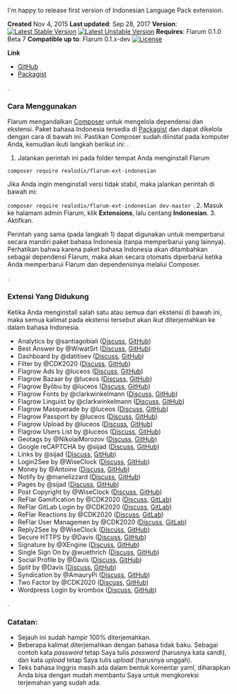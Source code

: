 I'm happy to release first version of Indonesian Language Pack extension.

**Created** Nov 4, 2015
**Last updated**: Sep 28, 2017
**Version**:  [![Latest Stable Version](https://poser.pugx.org/realodix/flarum-ext-indonesian/v/stable)](https://packagist.org/packages/realodix/flarum-ext-indonesian) [![Latest Unstable Version](https://poser.pugx.org/realodix/flarum-ext-indonesian/v/unstable)](https://packagist.org/packages/realodix/flarum-ext-indonesian)
**Requires**: Flarum 0.1.0 Beta 7
**Compatible up to**: Flarum 0.1.x-dev
[![License](https://poser.pugx.org/realodix/flarum-ext-indonesian/license)](https://packagist.org/packages/realodix/flarum-ext-indonesian)

**Link**
- [GitHub](https://github.com/realodix/flarum-indonesian)
- [Packagist](https://packagist.org/packages/realodix/flarum-ext-indonesian)

.
### Cara Menggunakan
Flarum mengandalkan [Composer](https://getcomposer.org/) untuk mengelola dependensi dan ekstensi. Paket bahasa Indonesia tersedia di [Packagist](https://packagist.org/packages/realodix/flarum-ext-indonesian) dan dapat dikelola dengan cara di bawah ini. Pastikan Composer sudah diinstal pada komputer Anda, kemudian ikuti langkah berikut ini:
.
1. Jalankan perintah ini pada folder tempat Anda menginstall Flarum

```composer require realodix/flarum-ext-indonesian```

Jika Anda ingin menginstall versi tidak stabil, maka jalankan perintah  di bawah ini:

```composer require realodix/flarum-ext-indonesian dev-master```
.
2. Masuk ke halamam admin Flarum, klik **Extensions**, lalu centang **Indonesian**.
3. Aktifkan.

Perintah yang sama (pada langkah 1) dapat digunakan untuk memperbarui secara mandiri paket bahasa Indonesia (tanpa memperbarui yang lainnya). Perhatikan bahwa karena paket bahasa Indonesia akan ditambahkan sebagai dependensi Flarum, maka akan secara otomatis diperbarui ketika Anda memperbarui Flarum dan dependensinya melalui Composer.

.
### Extensi Yang Didukung
Ketika Anda menginstall salah satu atau semua dari ekstensi di bawah ini, maka semua kalimat pada ekstensi tersebut akan ikut diterjemahkan ke dalam bahasa Indonesia.

- Analytics by @santiagobiali ([Discuss](https://discuss.flarum.org/d/1983), [GitHub](https://github.com/flagrow/flarum-ext-analytics))
- Best Answer by @WiwatSrt ([Discuss](https://discuss.flarum.org/d/3868), [GitHub](https://github.com/wiwatsrt/flarum-ext-best-answer))
- Dashboard by @datitisev ([Discuss](https://discuss.flarum.org/d/2958), [GitHub](https://github.com/datitisev/flarum-ext-admindashboard))
- Filter by @CDK2020 ([Discuss](https://discuss.flarum.org/d/5131), [GitHub](https://github.com/issyrocks12/flarum-ext-filter))
- Flagrow Ads by @luceos ([Discuss](https://discuss.flarum.org/d/4785), [GitHub](https://github.com/flagrow/ads))
- Flagrow Bazaar by @luceos ([Discuss](https://discuss.flarum.org/d/5151), [GitHub](https://github.com/flagrow/bazaar))
- Flagrow Byōbu by @luceos ([Discuss](https://discuss.flarum.org/d/4762), [GitHub](https://github.com/flagrow/byobu))
- Flagrow Fonts by @clarkwinkelmann ([Discuss](https://discuss.flarum.org/d/6207), [GitHub](https://github.com/flagrow/byobu))
- Flagrow Linguist by @clarkwinkelmann ([Discuss](https://discuss.flarum.org/d/7026), [GitHub](https://github.com/flagrow/linguist))
- Flagrow Masquerade by @luceos ([Discuss](https://discuss.flarum.org/d/5791), [GitHub](https://github.com/flagrow/masquerade))
- Flagrow Passport by @luceos ([Discuss](https://discuss.flarum.org/d/5203), [GitHub](https://github.com/flagrow/passport))
- Flagrow Upload by @luceos ([Discuss](https://discuss.flarum.org/d/4154), [GitHub](https://github.com/flagrow/upload))
- Flagrow Users List by @luceos ([Discuss](https://discuss.flarum.org/d/6009), [GitHub](https://github.com/flagrow/users-list))
- Geotags by @NikolaiMorozov ([Discuss](https://discuss.flarum.org/d/3545), [GitHub](https://github.com/avatar4eg/flarum-ext-geotags))
- Google reCAPTCHA by @sijad ([Discuss](https://discuss.flarum.org/d/3707), [GitHub](https://github.com/sijad/flarum-ext-recaptcha))
- Links by @sijad ([Discuss](https://discuss.flarum.org/d/2230), [GitHub](https://github.com/sijad/flarum-ext-links))
- Login2See by @WiseClock ([Discuss](https://discuss.flarum.org/d/5168), [GitHub](https://github.com/WiseClock/flarum-ext-login2see))
- Money by @Antoine ([Discuss](https://discuss.flarum.org/d/4699), [GitHub](https://github.com/AntoineFr/flarum-ext-money))
- Notify by @manelizzard ([Discuss](https://discuss.flarum.org/d/4345), [GitHub](https://github.com/manelizzard/flarum-notify))
- Pages by @sijad ([Discuss](https://discuss.flarum.org/d/2605), [GitHub](https://github.com/sijad/flarum-ext-pages))
- Post Copyright by @WiseClock ([Discuss](https://discuss.flarum.org/d/5119), [GitHub](https://github.com/WiseClock/flarum-ext-post-copyright))
- ReFlar Gamification by @CDK2020 ([Discuss](https://discuss.flarum.org/d/5588), [GitLab](https://gitlab.com/ReDevelopers/ReFlar/gamification))
- ReFlar GitLab Login by @CDK2020 ([Discuss](https://discuss.flarum.org/d/6357), [GitLab](https://gitlab.com/ReDevelopers/ReFlar/oauth-gitlab))
- ReFlar Reactions by @CDK2020 ([Discuss](https://discuss.flarum.org/d/6542), [GitLab](https://gitlab.com/ReDevelopers/ReFlar/reactions))
- ReFlar User Managemen by @CDK2020 ([Discuss](https://discuss.flarum.org/d/5444), [GitLab](https://gitlab.com/ReDevelopers/ReFlar/user-management))
- Reply2See by @WiseClock ([Discuss](https://discuss.flarum.org/d/5190), [GitHub](https://github.com/WiseClock/flarum-ext-reply2see))
- Secure HTTPS by @Davis ([Discuss](https://discuss.flarum.org/d/2649), [GitHub](https://github.com/dav-is/flarum-ext-securehttps))
- Signature by @XEngine ([Discuss](https://discuss.flarum.org/d/4222), [GitHub](https://github.com/XEngine/flarum-ext-signature))
- Single Sign On by @wuethrich ([Discuss](https://discuss.flarum.org/d/5052), [GitHub](https://github.com/wuethrich44/flarum-ext-sso))
- Social Profile by @Davis ([Discuss](https://discuss.flarum.org/d/1929), [GitHub](https://github.com/dav-is/flarum-ext-socialprofile))
- Split by @Davis ([Discuss](https://discuss.flarum.org/d/3143), [GitHub](https://github.com/dav-is/flarum-ext-split))
- Syndication by @AmauryPi ([Discuss](https://discuss.flarum.org/d/4395), [GitHub](https://github.com/AmauryCarrade/flarum-ext-syndication))
- Two Factor by @CDK2020 ([Discuss](https://discuss.flarum.org/d/5226), [GitHub](https://github.com/issyrocks12/flarum-ext-twofactor))
- Wordpress Login by krombox ([Discuss](https://discuss.flarum.org/d/6822), [GitHub](https://github.com/krombox/flarum-ext-auth-wordpress))

.
### Catatan:
- Sejauh ini sudah hampir 100% diterjemahkan.
- Beberapa kalimat diterjemahkan dengan bahasa tidak baku. Sebagai contoh kata _password_ tetap Saya tulis _password_ (harusnya kata sandi), dan kata _upload_ tetap Saya tulis _upload_ (harusnya unggah).
- Teks bahasa Inggris masih ada dalam bentuk komentar yaml, diharapkan Anda bisa dengan mudah membantu Saya untuk mengkoreksi terjemahan yang sudah ada.
